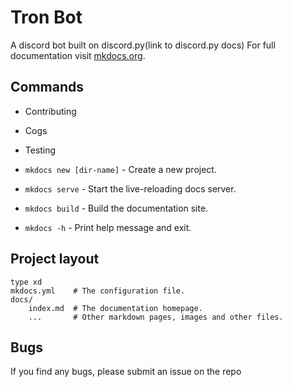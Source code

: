 # Tron Bot

A discord bot built on discord.py(link to discord.py docs)
For full documentation visit [mkdocs.org](https://www.mkdocs.org).

## Commands

* Contributing
* Cogs
* Testing


* `mkdocs new [dir-name]` - Create a new project.
* `mkdocs serve` - Start the live-reloading docs server.
* `mkdocs build` - Build the documentation site.
* `mkdocs -h` - Print help message and exit.

## Project layout
    type xd
    mkdocs.yml    # The configuration file.
    docs/
        index.md  # The documentation homepage.
        ...       # Other markdown pages, images and other files.

## Bugs

If you find any bugs, please submit an issue on the repo
